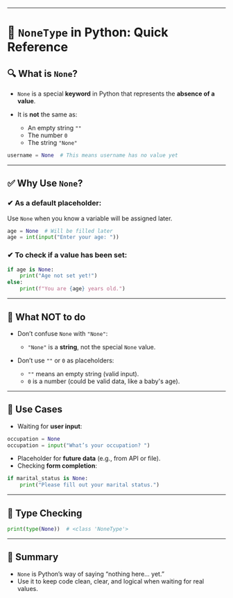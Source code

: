 
---

# 🧠 `NoneType` in Python: Quick Reference

## 🔍 What is `None`?

* `None` is a special **keyword** in Python that represents the **absence of a value**.
* It is **not** the same as:

  * An empty string `""`
  * The number `0`
  * The string `"None"`

```python
username = None  # This means username has no value yet
```

---

## ✅ Why Use `None`?

### ✔ As a **default placeholder**:

Use `None` when you know a variable will be assigned later.

```python
age = None  # Will be filled later
age = int(input("Enter your age: "))
```

### ✔ To check if a value has been set:

```python
if age is None:
    print("Age not set yet!")
else:
    print(f"You are {age} years old.")
```

---

## 🚫 What NOT to do

* Don’t confuse `None` with `"None"`:

  * `"None"` is a **string**, not the special `None` value.
* Don’t use `""` or `0` as placeholders:

  * `""` means an empty string (valid input).
  * `0` is a number (could be valid data, like a baby's age).

---

## 📌 Use Cases

* Waiting for **user input**:

```python
occupation = None
occupation = input("What’s your occupation? ")
```

* Placeholder for **future data** (e.g., from API or file).
* Checking **form completion**:

```python
if marital_status is None:
    print("Please fill out your marital status.")
```

---

## 🧪 Type Checking

```python
print(type(None))  # <class 'NoneType'>
```

---

## 🧠 Summary

* `None` is Python’s way of saying “nothing here… yet.”
* Use it to keep code clean, clear, and logical when waiting for real values.